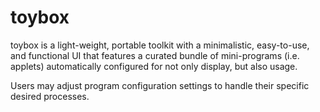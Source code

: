 # toybox

toybox is a light-weight, portable toolkit with a minimalistic, easy-to-use, and functional UI that features a curated bundle of mini-programs (i.e. applets) automatically configured for not only display, but also usage.

Users may adjust program configuration settings to handle their specific desired processes.

